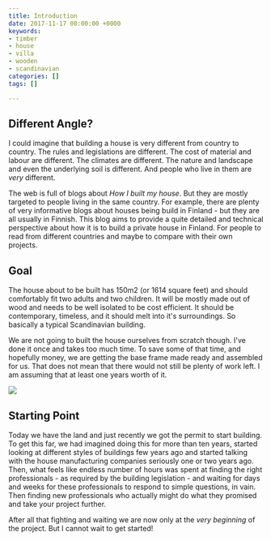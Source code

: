 ```yaml
---
title: Introduction
date: 2017-11-17 00:00:00 +0000
keywords:
- timber
- house
- villa
- wooden
- scandinavian
categories: []
tags: []

---
```

## Different Angle?

I could imagine that building a house is very different from country to country. The rules and legislations are different. The cost of material and labour are different. The climates are different. The nature and landscape and even the underlying soil is different. And people who live in them are _very_ different.

The web is full of blogs about _How I built my house_. But they are mostly targeted to people living in the same country. For example, there are plenty of very informative  blogs about houses being build in Finland - but they are all usually in Finnish. This blog aims to provide a quite detailed and technical perspective about how it is to build a private house in Finland. For people to read from different countries and maybe to compare with their own projects.

## Goal

The house about to be built has 150m2 (or 1614 square feet) and should comfortably fit two adults and two children. It will be mostly made out of wood and needs to be well isolated to be cost efficient. It should be contemporary, timeless, and it should melt into it's surroundings. So basically a typical Scandinavian building.

We are not going to built the house ourselves from scratch though. I've done it once and takes too much time. To save some of that time, and hopefully money, we are getting the base frame made ready and assembled for us. That does not mean that there would not still be plenty of work left. I am assuming that at least one years worth of it.

![](/uploads/2017/11/18/the-house.png)

## Starting Point

Today we have the land and just recently we got the permit to start building. To get this far, we had imagined doing this for more than ten years, started looking at different styles of buildings few years ago and started talking with the house manufacturing companies seriously one or two years ago. Then, what feels like endless number of hours was spent at finding the right professionals - as required by the building legislation - and waiting for days and weeks for these professionals to respond to simple questions, in vain. Then finding new professionals who actually might do what they promised and take your project further.

After all that fighting and waiting we are now only at the _very beginning_ of the project. But I cannot wait to get started!